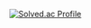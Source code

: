 [![Solved.ac Profile](http://mazassumnida.wtf/api/v2/generate_badge?boj=namiein)](https://solved.ac/namiein)
